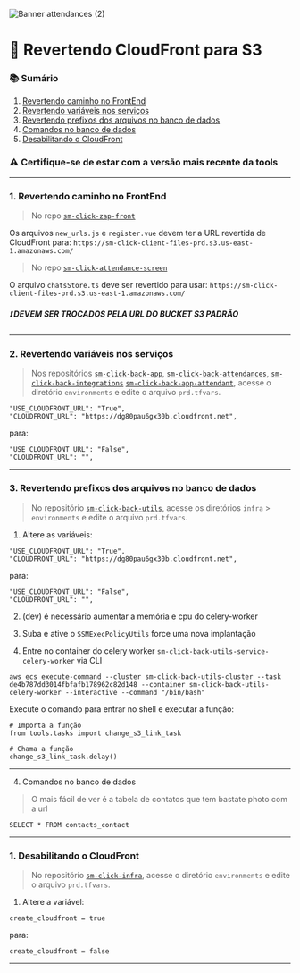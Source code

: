 ![Banner attendances (2)](https://github.com/user-attachments/assets/5e5fa12a-5552-470f-a279-1db95856964b)

# 🔁 Revertendo CloudFront para S3


### 📚 Sumário

1. [Revertendo caminho no FrontEnd](#1-revertendo-caminho-no-frontend)  
2. [Revertendo variáveis nos serviços](#2-revertendo-variáveis-nos-serviços)  
3. [Revertendo prefixos dos arquivos no banco de dados](#3-revertendo-prefixos-dos-arquivos-no-banco-de-dados)  
4. [Comandos no banco de dados](#4-comandos-no-banco-de-dados)
5. [Desabilitando o CloudFront](#5-desabilitando-o-cloudfront)  

### ⚠️ Certifique-se de estar com a versão mais recente da tools

---

### 1. Revertendo caminho no FrontEnd
> No repo [`sm-click-zap-front`](https://github.com/service-marketing/sm-zap-front)

Os arquivos `new_urls.js` e `register.vue` devem ter a URL revertida de CloudFront para: `https://sm-click-client-files-prd.s3.us-east-1.amazonaws.com/`

> No repo [`sm-click-attendance-screen`](https://github.com/service-marketing/sm-click-attendance-screen)

O arquivo `chatsStore.ts` deve ser revertido para usar: `https://sm-click-client-files-prd.s3.us-east-1.amazonaws.com/`

##### ❗  DEVEM SER TROCADOS PELA URL DO BUCKET S3 PADRÃO

<hr />

### 2. Revertendo variáveis nos serviços

> Nos repositórios [`sm-click-back-app`](https://github.com/service-marketing/sm-click-back-app), [`sm-click-back-attendances`](https://github.com/service-marketing/sm-click-back-attendances), [`sm-click-back-integrations`](https://github.com/service-marketing/sm-click-back-integrations) [`sm-click-back-app-attendant`](https://github.com/service-marketing/sm-click-back-app-attendant), acesse o diretório `environments` e edite o arquivo `prd.tfvars`.

```hcl
"USE_CLOUDFRONT_URL": "True",
"CLOUDFRONT_URL": "https://dg80pau6gx30b.cloudfront.net",
```

para:

```hcl
"USE_CLOUDFRONT_URL": "False",
"CLOUDFRONT_URL": "",
```

<hr />


### 3. Revertendo prefixos dos arquivos no banco de dados

> No repositório [`sm-click-back-utils`](https://github.com/service-marketing/sm-click-back-utils), acesse os diretórios `infra` > `environments` e edite o arquivo `prd.tfvars`.

1. Altere as variáveis:

```hcl
"USE_CLOUDFRONT_URL": "True",
"CLOUDFRONT_URL": "https://dg80pau6gx30b.cloudfront.net",
```

para:

```hcl
"USE_CLOUDFRONT_URL": "False",
"CLOUDFRONT_URL": "",
```

2. (dev) é necessário aumentar a memória e cpu do celery-worker

3. Suba e ative o `SSMExecPolicyUtils` force uma nova implantação

4. Entre no container do celery worker `sm-click-back-utils-service-celery-worker` via CLI

```hcl
aws ecs execute-command --cluster sm-click-back-utils-cluster --task de4b787dd3014fbfafb178962c82d148 --container sm-click-back-utils-celery-worker --interactive --command "/bin/bash" 
```

Execute o comando para entrar no shell e executar a função:

```hcl
# Importa a função
from tools.tasks import change_s3_link_task

# Chama a função
change_s3_link_task.delay()
```
  
<hr />

4. Comandos no banco de dados

> O mais fácil de ver é a tabela de contatos que tem bastate photo com a url

```hcl
SELECT * FROM contacts_contact
```
---
### 1. Desabilitando o CloudFront

> No repositório [`sm-click-infra`](https://github.com/service-marketing/sm-click-infra), acesse o diretório `environments` e edite o arquivo `prd.tfvars`.

1. Altere a variável:

```hcl
create_cloudfront = true
```
para:

```hcl
create_cloudfront = false
```

<hr />

